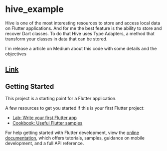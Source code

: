 # hive_example

Hive is one of the most interesting resources to store and access local data on Flutter applications. And for me the best feature is the ability to store and recover Dart classes. To do that Hive uses Type Adapters, a method that transform your classes in data that can be stored.

I´m release a article on Medium about this code with some details and the objectives

## [Link](https://medium.com/@marcosmhs/complete-hive-example-on-flutter-app-with-full-code-b22115114da9)


## Getting Started

This project is a starting point for a Flutter application.

A few resources to get you started if this is your first Flutter project:

- [Lab: Write your first Flutter app](https://docs.flutter.dev/get-started/codelab)
- [Cookbook: Useful Flutter samples](https://docs.flutter.dev/cookbook)

For help getting started with Flutter development, view the
[online documentation](https://docs.flutter.dev/), which offers tutorials,
samples, guidance on mobile development, and a full API reference.

